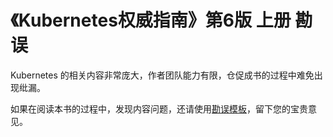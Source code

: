 # 《Kubernetes权威指南》第6版 上册 勘误

Kubernetes 的相关内容非常庞大，作者团队能力有限，仓促成书的过程中难免出现纰漏。

如果在阅读本书的过程中，发现内容问题，还请使用[勘误模板](https://github.com/kubeguide/K8sDefinitiveGuide-V6-A-corrigendum/issues/new?assignees=&labels=type%2Fcorrigendum&template=corrigendum.md&title=)，留下您的宝贵意见。
